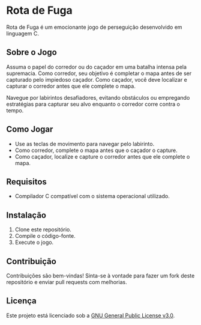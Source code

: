 # Rota de Fuga

Rota de Fuga é um emocionante jogo de perseguição desenvolvido em linguagem C.

## Sobre o Jogo

Assuma o papel do corredor ou do caçador em uma batalha intensa pela supremacia. Como corredor, seu objetivo é completar o mapa antes de ser capturado pelo impiedoso caçador. Como caçador, você deve localizar e capturar o corredor antes que ele complete o mapa.

Navegue por labirintos desafiadores, evitando obstáculos ou empregando estratégias para capturar seu alvo enquanto o corredor corre contra o tempo.

## Como Jogar

- Use as teclas de movimento para navegar pelo labirinto.
- Como corredor, complete o mapa antes que o caçador o capture.
- Como caçador, localize e capture o corredor antes que ele complete o mapa.

## Requisitos

- Compilador C compatível com o sistema operacional utilizado.

## Instalação

1. Clone este repositório.
2. Compile o código-fonte.
3. Execute o jogo.

## Contribuição

Contribuições são bem-vindas! Sinta-se à vontade para fazer um fork deste repositório e enviar pull requests com melhorias.

## Licença

Este projeto está licenciado sob a [GNU General Public License v3.0](LICENSE).

